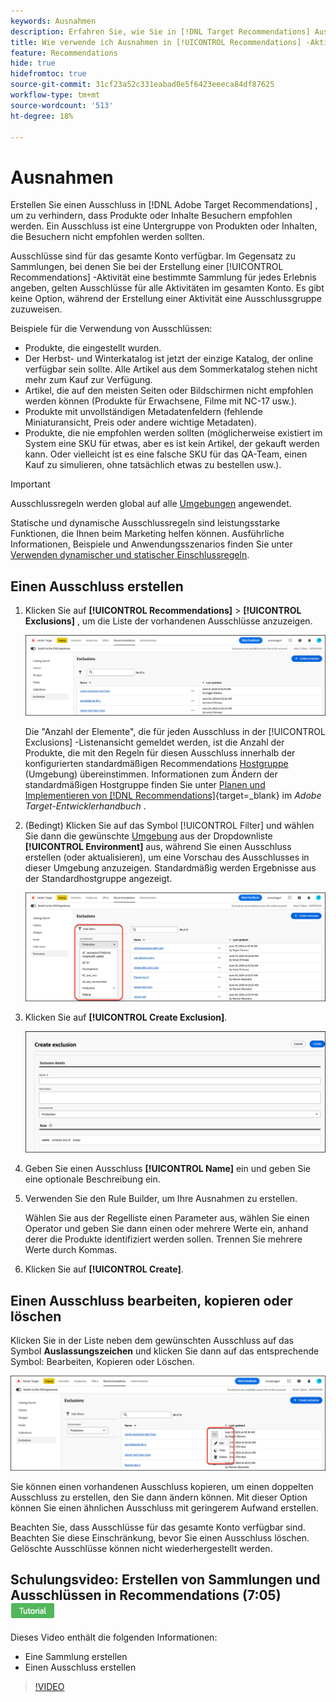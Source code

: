```yaml
---
keywords: Ausnahmen
description: Erfahren Sie, wie Sie in [!DNL Target Recommendations] Ausschlüsse erstellen, um zu verhindern, dass Produkte oder Inhalte Besuchern empfohlen werden.
title: Wie verwende ich Ausnahmen in [!UICONTROL Recommendations] -Aktivitäten?
feature: Recommendations
hide: true
hidefromtoc: true
source-git-commit: 31cf23a52c331eabad0e5f6423eeeca84df87625
workflow-type: tm+mt
source-wordcount: '513'
ht-degree: 18%

---
```


# Ausnahmen

Erstellen Sie einen Ausschluss in [!DNL Adobe Target Recommendations] , um zu verhindern, dass Produkte oder Inhalte Besuchern empfohlen werden. Ein Ausschluss ist eine Untergruppe von Produkten oder Inhalten, die Besuchern nicht empfohlen werden sollten.

Ausschlüsse sind für das gesamte Konto verfügbar. Im Gegensatz zu Sammlungen, bei denen Sie bei der Erstellung einer [!UICONTROL Recommendations] -Aktivität eine bestimmte Sammlung für jedes Erlebnis angeben, gelten Ausschlüsse für alle Aktivitäten im gesamten Konto. Es gibt keine Option, während der Erstellung einer Aktivität eine Ausschlussgruppe zuzuweisen.

Beispiele für die Verwendung von Ausschlüssen:

* Produkte, die eingestellt wurden.
* Der Herbst- und Winterkatalog ist jetzt der einzige Katalog, der online verfügbar sein sollte. Alle Artikel aus dem Sommerkatalog stehen nicht mehr zum Kauf zur Verfügung.
* Artikel, die auf den meisten Seiten oder Bildschirmen nicht empfohlen werden können (Produkte für Erwachsene, Filme mit NC-17 usw.).
* Produkte mit unvollständigen Metadatenfeldern (fehlende Miniaturansicht, Preis oder andere wichtige Metadaten).
* Produkte, die nie empfohlen werden sollten (möglicherweise existiert im System eine SKU für etwas, aber es ist kein Artikel, der gekauft werden kann. Oder vielleicht ist es eine falsche SKU für das QA-Team, einen Kauf zu simulieren, ohne tatsächlich etwas zu bestellen usw.).

>[!IMPORTANT]
>
>Ausschlussregeln werden global auf alle [Umgebungen](/help/main/administrating-target/environments.md) angewendet.
>
>Statische und dynamische Ausschlussregeln sind leistungsstarke Funktionen, die Ihnen beim Marketing helfen können. Ausführliche Informationen, Beispiele und Anwendungsszenarios finden Sie unter [Verwenden dynamischer und statischer Einschlussregeln](/help/main/c-recommendations/c-algorithms/use-dynamic-and-static-inclusion-rules.md#concept_4CB5C0FA705D4E449BD0B37B3D987F9F).

## Einen Ausschluss erstellen

1. Klicken Sie auf **[!UICONTROL Recommendations]** > **[!UICONTROL Exclusions]** , um die Liste der vorhandenen Ausschlüsse anzuzeigen.

   ![exclusions_list image](assets/exclusions-list.png)

   Die &quot;Anzahl der Elemente&quot;, die für jeden Ausschluss in der [!UICONTROL Exclusions] -Listenansicht gemeldet werden, ist die Anzahl der Produkte, die mit den Regeln für diesen Ausschluss innerhalb der konfigurierten standardmäßigen Recommendations [Hostgruppe](/help/main/administrating-target/hosts.md) (Umgebung) übereinstimmen. Informationen zum Ändern der standardmäßigen Hostgruppe finden Sie unter [Planen und Implementieren von [!DNL Recommendations]](https://experienceleague.adobe.com/en/docs/target-dev/developer/recommendations){target=_blank} im *Adobe Target-Entwicklerhandbuch* .

1. (Bedingt) Klicken Sie auf das Symbol [!UICONTROL Filter] und wählen Sie dann die gewünschte [Umgebung](/help/main/administrating-target/environments.md) aus der Dropdownliste **[!UICONTROL Environment]** aus, während Sie einen Ausschluss erstellen (oder aktualisieren), um eine Vorschau des Ausschlusses in dieser Umgebung anzuzeigen. Standardmäßig werden Ergebnisse aus der Standardhostgruppe angezeigt.

   ![Ausschluss erstellen](/help/main/c-recommendations/c-products/assets/choose-environment.png)

1. Klicken Sie auf **[!UICONTROL Create Exclusion]**.

   ![Dialogfeld &quot;Ausschluss erstellen&quot;](/help/main/c-recommendations/c-products/assets/create-exclusion.png)

1. Geben Sie einen Ausschluss **[!UICONTROL Name]** ein und geben Sie eine optionale Beschreibung ein.

1. Verwenden Sie den Rule Builder, um Ihre Ausnahmen zu erstellen.

   Wählen Sie aus der Regelliste einen Parameter aus, wählen Sie einen Operator und geben Sie dann einen oder mehrere Werte ein, anhand derer die Produkte identifiziert werden sollen. Trennen Sie mehrere Werte durch Kommas.

1. Klicken Sie auf **[!UICONTROL Create]**.

<!-- ## Create an exclusion using Advanced Search

You can also create exclusions using [!UICONTROL Advanced Search] on the [Catalog Search](/help/main/c-recommendations/c-products/catalog-search.md#save-as) page ( [!UICONTROL Recommendations] > [!UICONTROL Catalog Search] > [!UICONTROL Advanced Search]). 

![Save as dialog](/help/main/c-recommendations/c-products/assets/save-as.png)

After creating a search using "id > contains," for example, you can then click [!UICONTROL Save As] > [!UICONTROL Exclusion].

>[!IMPORTANT]
>
>The [!UICONTROL Advanced Search] functionality is case-insensitive; however, products returned at the time of delivery are based on case-sensitive search. This mismatch might lead to confusion. Ensure that you consider case-sensitivity when you create exclusions based on results using the Advanced Search functionality. For example, if you perform a search for "Holiday," that initial search lists results containing "Holiday" and "holiday." If you then create an exclusion with the intent to exclude products containing "holiday," only products containing "holiday" are excluded. Products containing "Holiday" are not excluded. -->

## Einen Ausschluss bearbeiten, kopieren oder löschen

Klicken Sie in der Liste neben dem gewünschten Ausschluss auf das Symbol **Auslassungszeichen** und klicken Sie dann auf das entsprechende Symbol: Bearbeiten, Kopieren oder Löschen.

![Optionen: Bearbeiten, Kopieren und Löschen](/help/main/c-recommendations/c-products/assets/edit-copy-delete.png)

Sie können einen vorhandenen Ausschluss kopieren, um einen doppelten Ausschluss zu erstellen, den Sie dann ändern können. Mit dieser Option können Sie einen ähnlichen Ausschluss mit geringerem Aufwand erstellen.

Beachten Sie, dass Ausschlüsse für das gesamte Konto verfügbar sind. Beachten Sie diese Einschränkung, bevor Sie einen Ausschluss löschen. Gelöschte Ausschlüsse können nicht wiederhergestellt werden.

## Schulungsvideo: Erstellen von Sammlungen und Ausschlüssen in Recommendations (7:05) ![Tutorial-Badge](/help/main/assets/tutorial.png)

Dieses Video enthält die folgenden Informationen:

* Eine Sammlung erstellen
* Einen Ausschluss erstellen

>[!VIDEO](https://video.tv.adobe.com/v/27689)